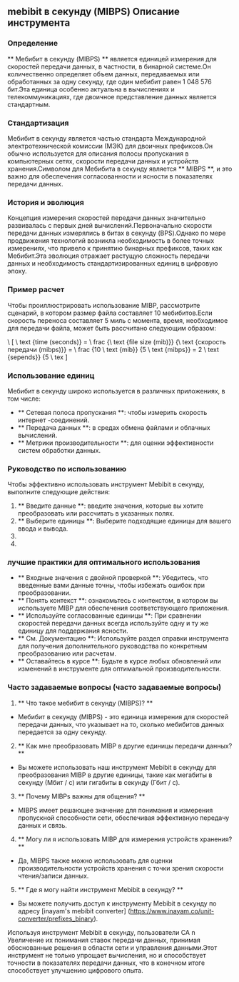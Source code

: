 ## mebibit в секунду (MIBPS) Описание инструмента

### Определение
** Мебибит в секунду (MIBPS) ** является единицей измерения для скоростей передачи данных, в частности, в бинарной системе.Он количественно определяет объем данных, передаваемых или обработанных за одну секунду, где один мебибит равен 1 048 576 бит.Эта единица особенно актуальна в вычислениях и телекоммуникациях, где двоичное представление данных является стандартным.

### Стандартизация
Мебибит в секунду является частью стандарта Международной электротехнической комиссии (МЭК) для двоичных префиксов.Он обычно используется для описания полосы пропускания в компьютерных сетях, скорости передачи данных и устройств хранения.Символом для Мебибита в секунду является ** MIBPS **, и это важно для обеспечения согласованности и ясности в показателях передачи данных.

### История и эволюция
Концепция измерения скоростей передачи данных значительно развивалась с первых дней вычислений.Первоначально скорости передачи данных измерялись в битах в секунду (BPS).Однако по мере продвижения технологий возникла необходимость в более точных измерениях, что привело к принятию бинарных префиксов, таких как Мебибит.Эта эволюция отражает растущую сложность передачи данных и необходимость стандартизированных единиц в цифровую эпоху.

### Пример расчет
Чтобы проиллюстрировать использование MIBP, рассмотрите сценарий, в котором размер файла составляет 10 мебибитов.Если скорость переноса составляет 5 миль с момента, время, необходимое для передачи файла, может быть рассчитано следующим образом:

\ [
\ text {time (seconds)} = \ frac {\ text {file size (mib)}} {\ text {скорость передачи (mibps)}} = \ frac {10 \ text {mib}} {5 \ text {mibps}} = 2 \ text {sepends}} {5 \ tex
\]

### Использование единиц
Мебибит в секунду широко используется в различных приложениях, в том числе:
- ** Сетевая полоса пропускания **: чтобы измерить скорость интернет -соединений.
- ** Передача данных **: в средах обмена файлами и облачных вычислений.
- ** Метрики производительности **: для оценки эффективности систем обработки данных.

### Руководство по использованию
Чтобы эффективно использовать инструмент Mebibit в секунду, выполните следующие действия:
1. ** Введите данные **: введите значения, которые вы хотите преобразовать или рассчитать в указанных полях.
2. ** Выберите единицы **: Выберите подходящие единицы для вашего ввода и вывода.
3.
4.

### лучшие практики для оптимального использования
- ** Входные значения с двойной проверкой **: Убедитесь, что введенные вами данные точны, чтобы избежать ошибок при преобразовании.
- ** Понять контекст **: ознакомьтесь с контекстом, в котором вы используете MIBP для обеспечения соответствующего приложения.
- ** Используйте согласованные единицы **: При сравнении скоростей передачи данных всегда используйте одну и ту же единицу для поддержания ясности.
- ** См. Документацию **: Используйте раздел справки инструмента для получения дополнительного руководства по конкретным преобразованию или расчетам.
- ** Оставайтесь в курсе **: Будьте в курсе любых обновлений или изменений в инструменте для оптимальной производительности.

### Часто задаваемые вопросы (часто задаваемые вопросы)

1. ** Что такое мебибит в секунду (MIBPS)? **
- Мебибит в секунду (MIBPS) - это единица измерения для скоростей передачи данных, что указывает на то, сколько мебибитов данных передается за одну секунду.

2. ** Как мне преобразовать MIBP в другие единицы передачи данных? **
- Вы можете использовать наш инструмент Mebibit в секунду для преобразования MIBP в другие единицы, такие как мегабиты в секунду (Мбит / с) или гигабиты в секунду (Гбит / с).

3. ** Почему MIBPs важны для общения? **
- MIBPS имеет решающее значение для понимания и измерения пропускной способности сети, обеспечивая эффективную передачу данных и связь.

4. ** Могу ли я использовать MIBP для измерения устройств хранения? **
- Да, MIBPS также можно использовать для оценки производительности устройств хранения с точки зрения скорости чтения/записи данных.

5. ** Где я могу найти инструмент Mebibit в секунду? **
- Вы можете получить доступ к инструменту Mebibit в секунду по адресу [inayam's mebibit converter] (https://www.inayam.co/unit-converter/prefixes_binary).

Используя инструмент Mebibit в секунду, пользователи CA n Увеличение их понимания ставок передачи данных, принимая обоснованные решения в области сети и управления данными.Этот инструмент не только упрощает вычисления, но и способствует точности в показателях передачи данных, что в конечном итоге способствует улучшению цифрового опыта.